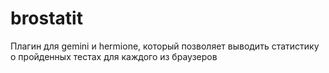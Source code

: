 # brostatit
Плагин для gemini и hermione, который позволяет выводить статистику о пройденных тестах для каждого из браузеров
